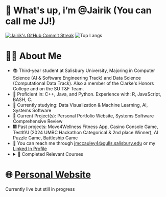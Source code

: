 # 👋 What's up, i’m @Jairik (You can call me JJ!)
[![Jairik's GitHub Commit Streak](https://github-readme-streak-stats.herokuapp.com/?user=Jairik&theme=dark)](https://github.com/Jairik) ![Top Langs](https://github-readme-stats.vercel.app/api/top-langs/?username=Jairik&layout=compact&theme=dark)
<!---   
# 🚀 GitHub Stats and Languages
![Jairik's GitHub Stats](https://github-readme-stats.vercel.app/api?username=Jairik&show_icons=true&theme=dark)
![Top Langs](https://github-readme-stats.vercel.app/api/top-langs/?username=Jairik&layout=compact&theme=dark)
--->
# 👨‍💻 About Me
- 📚 Third-year student at Salisbury University, Majoring in Computer Science (AI & Software Engineering Track) and Data Science (Computational Data Track). Also a member of the Clarke's Honors College and on the SU T&F Team.
- 🏅 Proficient in: C++, Java, and Python. Experience with: R, JavaScript, BASH, C.
- 🌱 Currently studying: Data Visualization & Machine Learning, AI, Systems Software 
- 🔮 Current Project(s): Personal Portfolio Website, Systems Software Comprehensive Review
- 🎆 Past projects: Move4Wellness Fitness App, Casino Console Game, TestIfAI (2024 UMBC Hackathon Categorical & 2nd place Winner), AI Puzzle Game, Battleship Game
- 💼 You can reach me through jmccauley4@gulls.salisbury.edu or my [Linked In Profile](https://www.linkedin.com/in/jairik-mccauley-02624124a/)
- <details>
  <summary>
    📓 Completed Relevant Courses
  </summary>
  <br>
  Salisbury University:<br>
  - Advanced Data Structures & Algorithms <br>
  - OOP, Design Patterns, & Android Development <br>
  - Theory of Computation <br>
  - Microcomputer Organization and Architecture <br>
  - Linear Algebra <br>
  - Discrete Mathematics <br>
  - Introduction to Data Structures & Algorithms <br>
  - Computer Science I & II <br>
  - Programming Fundementals <br>
  <br>
</details>


# 🌐 [Personal Website](https://jjmccauley.com/) 
Currently live but still in progress

<!---
Jairik/Jairik is a ✨ special ✨ repository because its `README.md` (this file) appears on your GitHub profile.
You can click the Preview link to take a look at your changes.
--->
